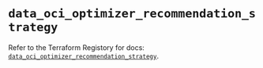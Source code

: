 # `data_oci_optimizer_recommendation_strategy`

Refer to the Terraform Registory for docs: [`data_oci_optimizer_recommendation_strategy`](https://registry.terraform.io/providers/oracle/oci/6.18.0/docs/data-sources/optimizer_recommendation_strategy).
